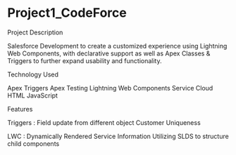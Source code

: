 # Project1_CodeForce

Project Description

Salesforce Development to create a customized experience using Lightning Web Components, with declarative support as well as Apex Classes & Triggers to further expand usability and functionality.

Technology Used

Apex Triggers
Apex Testing
Lightning Web Components
Service Cloud
HTML
JavaScript

Features

Triggers :
Field update from different object
Customer Uniqueness

LWC :
Dynamically Rendered Service Information
Utilizing SLDS to structure child components

